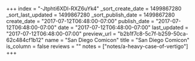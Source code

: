 +++
index = "-Jtphti6XDl-RXZ6uYk4"
_sort_create_date = 1499867280
_sort_last_updated = 1499867280
_sort_publish_date = 1499867280
create_date = "2017-07-12T06:48:00-07:00"
publish_date = "2017-07-12T06:48:00-07:00"
date = "2017-07-12T06:48:00-07:00"
last_updated = "2017-07-12T06:48:00-07:00"
preview_url = "b2b1f7c8-5c7f-b259-50ca-62c484cf1b12"
name = "San Diego Comicon"
title = "San Diego Comicon"
is_column = false
reviews = ""
notes = ["notes/a-heavy-case-of-vertigo"]
+++

